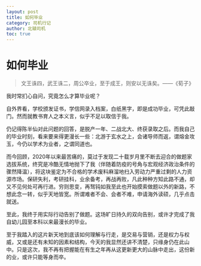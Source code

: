 ```yaml
---
layout: post
title: 如何毕业
category: 司机行记
author: 北辕司机
toc: true
---
```


# 如何毕业

> 文王诛四，武王诛二，周公卒业，至于成王，则安以无诛矣。——《荀子》

我时常扪心自问，究竟怎么才算毕业呢？

自外界看，学校颁发证书，学信网录入档案，白纸黑字，即是成功毕业，可凭此敲门。然而就教书育人之本义言，似乎不足以取信于我。

仍记得陈半仙对此问题的回答，是脱产一年、二战北大、终获录取之后。而我自己的毕业时刻，看来要来得更漫长一些：北游于玄水之上，会诸导师而返，谓熔金攻玉，今仍以学术为业者，之谓同道也。

而今回顾，2020年以来最苦痛的，莫过于发现二十载岁月里不断去迎合的做题家选拔系统，终究是冷酷无情地抛下了我（伴随着防疫的号角与宏观经济政治条件的骤然降温），将这块鉴定为不合格的学术废料麻溜地扫入劳动力严重过剩的人力资源市场。保研失利，考研挂科，业余备考，再战再败，凡此种种方知此路不通，却又不见何处可再行进。穷则思变，再驽钝如我至此也开始摸索做题以外的新路，不想此念一转，似乎天地皆宽。所谓难者不会、会者不难，申请海外读硕，几乎点击就送。

至此，我终于用实际行动告别了做题。这场旷日持久的双向告别，或许才完成了我自幼儿园至本科以来最漫长的毕业。

至于我踏入的这片新天地到底该如何理解与行走，是交易与营销，还是权力与权威，又或是还有未知的因素和结构，今天的我显然还讲不清楚，只缘身仍在此山中。只是这次，我不再有把握能在有生之年再从这更新更大的山脉中走出，这份新的业，或许只能等身而卒。